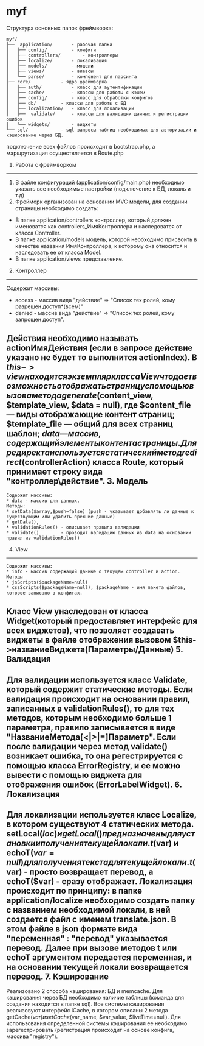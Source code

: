 myf
===
Структура основных папок фреймворка:
```
myf/
├──  application/		- рабочая папка
│   ├── config/			- конфиги
│   ├── controllers/		- контроллеры
│   ├── localize/		- локализация
│   ├── models/			- модели
│   ├── views/			- виевсы
│   └── parse/			- компонент для парсинга
├── core/			- ядро фреймворка
│   ├── auth/			- класс для аутентификации
│   ├── cache/			- классы для работы с кэшем
│   ├── config/			- класс для обработки конфигов
│   ├── db/			- классы для работы с БД
│   ├── localization/	- класс для локализации
│   ├──  validate/		- классы для валидации данных и регистрации ошибок
│   └── widgets/		- виджеты
└── sql/ 			- sql запросы таблиц необходимых для авторизации и кэширование через БД.
```
подключение всех файлов происходит в bootstrap.php, а маршрутизация осуществляется в Route.php

1. Работа с фреймворком
--------------------
1. В файле конфигураций (application/config/main.php) необходимо указать все необходимые настройки (подключение к БД, локаль и т.д)
2. Фрейморк организован на основании MVC модели, для создании страницы необходимо создать:

* В папке application/controllers контроллер, который должен именоватся как controllers_ИмяКонтроллера и наследоватся от класса Controller.
* В папке application/models модель, которой необходимо присвоить в качестве названия ИмяКонтроллера, к которому она относится и наследовать ее от класса Model.
* В папке application/views представление.
2. Контроллер
--------------------
Содержит массивы:
* access - массив вида "действие" => "Список тех ролей, кому разрешен доступ\*(всем)"
* denied - массив вида "действие" => "Список тех ролей, кому запрощен доступ".

Действия необходимо называть actionИмяДействия (если в запросе действие указано не будет то выполнится actionIndex).
В $this->view находится экземпляр класса View что дает возможность отображать страницу с помощью вызова метода generate($content_view, $template_view, $data = null), где 
	$content_file — виды отображающие контент страниц;
	$template_file — общий для всех страниц шаблон;
	$data — массив, содержащий элементы контента страницы.
Для редиректа используется статический метод redirect($controllerAction) класса Route, который принимает строку вида "контроллер\действие".
3. Модель
--------------------
	Содержит массивы:
	* data - массив для данных.
	Методы: 
	* setData($array,$push=false) (push - указывает добавлять ли данные к существующим или удалить прежние данные)
	* getData(), 
	* validationRules() - описывает правила валидации
	* validate()		- проводит валидацию данных из data на основании правил из validationRules()
4. View
--------------------
	Содержит массивы:
	* info - массив содержащий данные о текущем controller и action.
	Методы
	* jsScripts($packageName=null) 
	* cssScripts($packageName=null), $packageName - имя пакета файлов, которое записано в конфигах.
Класс View унаследован от класса Widget(который предоставляет интерфейс для всех виджетов), что позволяет создавать виджеты в файле отображения вызовом $this->названиеВиджета(Параметры/Данные)
5. Валидация
--------------------
Для валидации используется класс Validate, который содержит статические методы.
Если валидация происходит на основании правил, записанных в validationRules(), то для тех методов, которым необходимо больше 1 параметра, правило записывается в виде "НазваниеМетода[<|>|=]Параметр".
Если после валидации через метод validate() возникает ошибка, то она регестрируется с помощью класса ErrorRegistry, и ее можно вывести с помощью виджета для отображения ошибок (ErrorLabelWidget).
6. Локализация
--------------------
Для локализации используется класс Localize, в котором существуют 4 статических метода. setLocal($loc) и getLocal() предназначены для установки и получения текущей локали.
t($var) и echoT($var=null) для получения текста для текущей локали. t($var) - просто возвращает перевод, а echoT($var) - сразу отображает.
Локализация происходит по принципу: в папке application/localize необходимо создать папку с названием необходимой локали, в ней создается файл с именем translate.json.
В этом файле в json формате вида "переменная" : "перевод" указывается перевод. Далее при вызове методов t или echoT аргументом передается переменная, и на основании текущей локали
возвращается перевод.
7. Кэширование
--------------------
Реализовано 2 способа кэширования: БД и memcache. Для кэширования через БД необходимо наличие таблицы (команда для создания находится в папке sql).
Все системы кэширования реализовуют интерфейс iCache, в котором описаны 2 метода getCache($var) и setCache($var_name, $var_value, $liveTime=null). 
Для использования определенной системы кэширования ее необходимо зарегестрировать (регистрация происходит на основе конфига, массива "registry").
